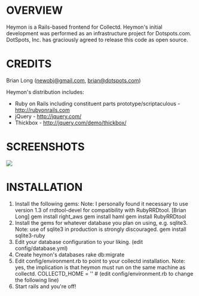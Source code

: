 OVERVIEW
=======

Heymon is a Rails-based frontend for Collectd. Heymon's initial development was performed as an infrastructure project for Dotspots.com. DotSpots, Inc. has graciously agreed to release this code as open source.

CREDITS
======

Brian Long (newobj@gmail.com, brian@dotspots.com)

Heymon's distribution includes:

* Ruby on Rails including constituent parts prototype/scriptaculous - http://rubyonrails.com
* jQuery - http://jquery.com/
* Thickbox - http://jquery.com/demo/thickbox/

SCREENSHOTS
===========

<a href="http://cloud.github.com/downloads/newobj/heymon/Picture_10.png" target="_blank"><img border="0" src="http://30.media.tumblr.com/tumblr_ky2c5kTj041qz5uuvo1_500.png"/></a>

INSTALLATION
============
1) Install the following gems: Note: I personally found it necessary to use version 1.3 of rrdtool-devel for compatibility with RubyRRDtool. [Brian Long]
    gem install right_aws
    gem install haml
    gem install RubyRRDtool
2) Install the gems for whatever database you plan on using, e.g. sqlite3. Note: use of sqlite3 in production is strongly discouraged.
    gem install sqlite3-ruby
3) Edit your database configuration to your liking.
    (edit config/database.yml)
4) Create heymon's databases
    rake db:migrate
5) Edit config/environment.rb to point to your collectd installation.  Note: yes, the implication is that heymon must run on the same machine as collectd.
    COLLECTD_HOME = '<path to collectd installation>' # (edit config/environment.rb to change the following line)
6) Start rails and you're off!

